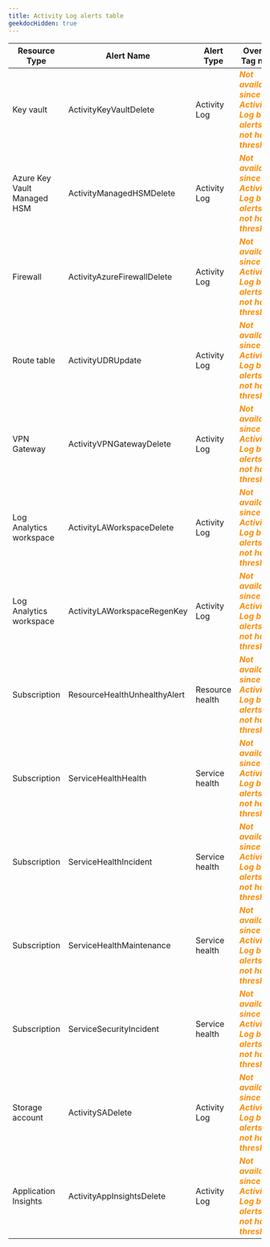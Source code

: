 ```yaml
---
title: Activity Log alerts table
geekdocHidden: true
---
```


| Resource Type | Alert Name | Alert Type | Override Tag name | Tag value type | Example |
| ------------- | ---------- | ---------- | ----------------- | -------------- | ------- |
| Key vault | ActivityKeyVaultDelete | Activity Log | <span style="color:DarkOrange">***Not available since Activity Log based alerts do not have thresholds***</span> | <span style="color:DarkOrange">***Not applicable***</span> | <span style="color:DarkOrange">***N/A***</span> |
| Azure Key Vault Managed HSM | ActivityManagedHSMDelete | Activity Log | <span style="color:DarkOrange">***Not available since Activity Log based alerts do not have thresholds***</span> | <span style="color:DarkOrange">***Not applicable***</span> | <span style="color:DarkOrange">***N/A***</span> |
| Firewall | ActivityAzureFirewallDelete | Activity Log | <span style="color:DarkOrange">***Not available since Activity Log based alerts do not have thresholds***</span> | <span style="color:DarkOrange">***Not applicable***</span> | <span style="color:DarkOrange">***N/A***</span> |
| Route table | ActivityUDRUpdate | Activity Log | <span style="color:DarkOrange">***Not available since Activity Log based alerts do not have thresholds***</span> | <span style="color:DarkOrange">***Not applicable***</span> | <span style="color:DarkOrange">***N/A***</span> |
| VPN Gateway | ActivityVPNGatewayDelete | Activity Log | <span style="color:DarkOrange">***Not available since Activity Log based alerts do not have thresholds***</span> | <span style="color:DarkOrange">***Not applicable***</span> | <span style="color:DarkOrange">***N/A***</span> |
| Log Analytics workspace | ActivityLAWorkspaceDelete | Activity Log | <span style="color:DarkOrange">***Not available since Activity Log based alerts do not have thresholds***</span> | <span style="color:DarkOrange">***Not applicable***</span> | <span style="color:DarkOrange">***N/A***</span> |
| Log Analytics workspace | ActivityLAWorkspaceRegenKey | Activity Log | <span style="color:DarkOrange">***Not available since Activity Log based alerts do not have thresholds***</span> | <span style="color:DarkOrange">***Not applicable***</span> | <span style="color:DarkOrange">***N/A***</span> |
| Subscription | ResourceHealthUnhealthyAlert | Resource health | <span style="color:DarkOrange">***Not available since Activity Log based alerts do not have thresholds***</span> | <span style="color:DarkOrange">***Not applicable***</span> | <span style="color:DarkOrange">***N/A***</span> |
| Subscription | ServiceHealthHealth | Service health | <span style="color:DarkOrange">***Not available since Activity Log based alerts do not have thresholds***</span> | <span style="color:DarkOrange">***Not applicable***</span> | <span style="color:DarkOrange">***N/A***</span> |
| Subscription | ServiceHealthIncident | Service health | <span style="color:DarkOrange">***Not available since Activity Log based alerts do not have thresholds***</span> | <span style="color:DarkOrange">***Not applicable***</span> | <span style="color:DarkOrange">***N/A***</span> |
| Subscription | ServiceHealthMaintenance | Service health | <span style="color:DarkOrange">***Not available since Activity Log based alerts do not have thresholds***</span> | <span style="color:DarkOrange">***Not applicable***</span> | <span style="color:DarkOrange">***N/A***</span> |
| Subscription | ServiceSecurityIncident | Service health | <span style="color:DarkOrange">***Not available since Activity Log based alerts do not have thresholds***</span> | <span style="color:DarkOrange">***Not applicable***</span> | <span style="color:DarkOrange">***N/A***</span> |
| Storage account | ActivitySADelete | Activity Log | <span style="color:DarkOrange">***Not available since Activity Log based alerts do not have thresholds***</span> | <span style="color:DarkOrange">***Not applicable***</span> | <span style="color:DarkOrange">***N/A***</span> |
| Application Insights | ActivityAppInsightsDelete | Activity Log | <span style="color:DarkOrange">***Not available since Activity Log based alerts do not have thresholds***</span> |
